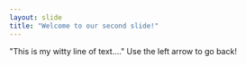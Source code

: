 ```yaml
---
layout: slide 
title: "Welcome to our second slide!"
--- 
```

"This is my witty line of text...."
Use the left arrow to go back! 
